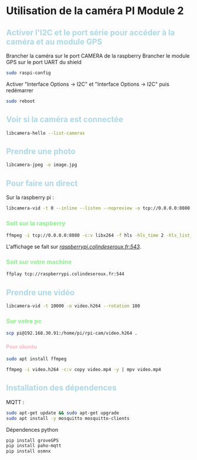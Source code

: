 # Utilisation de la caméra PI Module 2

## <span style="color:lightblue">Activer l'I2C et le port série pour accéder à la caméra et au module GPS</span>
Brancher la caméra sur le port CAMERA de la raspberry
Brancher le module GPS sur le port UART du shield

```sh
sudo raspi-config
```

Activer "Interface Options -> I2C" et "Interface Options -> I2C" puis redémarrer

```sh
sudo reboot
```

## <span style="color:lightblue">Voir si la caméra est connectée</span>

```sh
libcamera-hello --list-cameras
```

## <span style="color:lightblue">Prendre une photo</span>

```sh
libcamera-jpeg -o image.jpg
```

## <span style="color:lightblue">Pour faire un direct</span>

Sur la raspberry pi :

```sh
libcamera-vid -t 0 --inline --listen --nopreview -o tcp://0.0.0.0:8080
```

### <span style="color:lightgreen">Soit sur la raspberry</span>

```sh
ffmpeg -i tcp://0.0.0.0:8080 -c:v libx264 -f hls -hls_time 2 -hls_list_size 10 -hls_segment_filename "/home/pi/nginx/rpi-cam/live/segment%03d.ts" /home/pi/nginx/rpi-cam/live/playlist.m3u8
```

L'affichage se fait sur _[raspberrypi.colindeseroux.fr:543](https://raspberrypi.colindeseroux.fr:543)_.

### <span style="color:lightgreen">Soit sur votre machine</span>

```sh
ffplay tcp://raspberrypi.colindeseroux.fr:544
```

## <span style="color:lightblue">Prendre une vidéo</span>

```sh
libcamera-vid -t 10000 -o video.h264 --rotation 180
```

### <span style="color:lightgreen">Sur votre pc</span>

```sh
scp pi@192.168.30.91:/home/pi/rpi-cam/video.h264 .
```

#### <span style="color:lightpink">Pour ubuntu</span>

```sh
sudo apt install ffmpeg
```

```sh
ffmpeg -i video.h264 -c:v copy video.mp4 -y | mpv video.mp4
```

## <span style="color:lightblue">Installation des dépendences</span>

MQTT :

```sh
sudo apt-get update && sudo apt-get upgrade
sudo apt install -y mosquitto mosquitto-clients
```

Dépendences python

```sh
pip install groveGPS
pip install paho-mqtt
pip install osmnx
```
